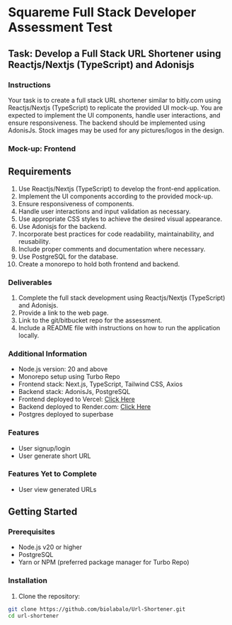# Squareme Full Stack Developer Assessment Test

## Task: Develop a Full Stack URL Shortener using Reactjs/Nextjs (TypeScript) and Adonisjs

### Instructions

Your task is to create a full stack URL shortener similar to bitly.com using Reactjs/Nextjs (TypeScript) to replicate the provided UI mock-up. You are expected to implement the UI components, handle user interactions, and ensure responsiveness. The backend should be implemented using AdonisJs. Stock images may be used for any pictures/logos in the design.

### Mock-up: Frontend

## Requirements

1. Use Reactjs/Nextjs (TypeScript) to develop the front-end application.
2. Implement the UI components according to the provided mock-up.
3. Ensure responsiveness of components.
4. Handle user interactions and input validation as necessary.
5. Use appropriate CSS styles to achieve the desired visual appearance.
6. Use Adonisjs for the backend.
7. Incorporate best practices for code readability, maintainability, and reusability.
8. Include proper comments and documentation where necessary.
9. Use PostgreSQL for the database.
10. Create a monorepo to hold both frontend and backend.

### Deliverables

1. Complete the full stack development using Reactjs/Nextjs (TypeScript) and Adonisjs.
2. Provide a link to the web page.
3. Link to the git/bitbucket repo for the assessment.
4. Include a README file with instructions on how to run the application locally.

### Additional Information

- Node.js version: 20 and above
- Monorepo setup using Turbo Repo
- Frontend stack: Next.js, TypeScript, Tailwind CSS, Axios
- Backend stack: AdonisJs, PostgreSQL
- Frontend deployed to Vercel: [Click Here](#)
- Backend deployed to Render.com: [Click Here](https://url-shortener-959j.onrender.com)
- Postgres deployed to superbase 
### Features

- User signup/login
- User generate short URL

### Features Yet to Complete

- User view generated URLs

## Getting Started

### Prerequisites

- Node.js v20 or higher
- PostgreSQL
- Yarn or NPM (preferred package manager for Turbo Repo)

### Installation

1. Clone the repository:

```bash
git clone https://github.com/biolabalo/Url-Shortener.git
cd url-shortener
